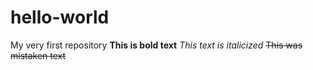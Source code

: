 # hello-world
My very first repository
**This is bold text**
_This text is italicized_
~~This was mistaken text~~
